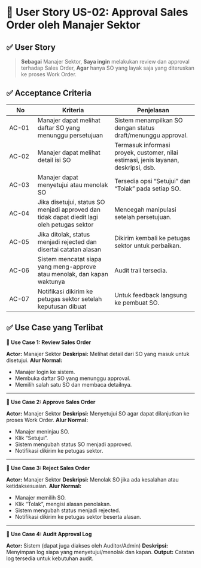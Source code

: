 # 🎯 User Story US-02: Approval Sales Order oleh Manajer Sektor
## ✅ User Story

> **Sebagai** Manajer Sektor,
**Saya ingin** melakukan review dan approval terhadap Sales Order,
**Agar** hanya SO yang layak saja yang diteruskan ke proses Work Order.

## ✅ Acceptance Criteria
|<div style="width: 60px;">No</div>	|Kriteria |Penjelasan|
|-------|------|------|
|AC-01|	Manajer dapat melihat daftar SO yang menunggu persetujuan	|Sistem menampilkan SO dengan status draft/menunggu approval.|
|AC-02|	Manajer dapat melihat detail isi SO	|Termasuk informasi proyek, customer, nilai estimasi, jenis layanan, deskripsi, dsb.|
|AC-03|	Manajer dapat menyetujui atau menolak SO|	Tersedia opsi “Setujui” dan “Tolak” pada setiap SO.|
|AC-04|	Jika disetujui, status SO menjadi approved dan tidak dapat diedit lagi oleh petugas sektor	|Mencegah manipulasi setelah persetujuan.|
|AC-05|	Jika ditolak, status menjadi rejected dan disertai catatan alasan	|Dikirim kembali ke petugas sektor untuk perbaikan.|
|AC-06|	Sistem mencatat siapa yang meng-approve atau menolak, dan kapan waktunya|	Audit trail tersedia.|
|AC-07|	Notifikasi dikirim ke petugas sektor setelah keputusan dibuat	|Untuk feedback langsung ke pembuat SO.|

## ✅ Use Case yang Terlibat

**🔹 Use Case 1: Review Sales Order**

**Actor:** Manajer Sektor
**Deskripsi:** Melihat detail dari SO yang masuk untuk disetujui.
**Alur Normal:**
- Manajer login ke sistem.
- Membuka daftar SO yang menunggu approval.
- Memilih salah satu SO dan membaca detailnya.
<hr>

**🔹 Use Case 2: Approve Sales Order**

**Actor:** Manajer Sektor
**Deskripsi:** Menyetujui SO agar dapat dilanjutkan ke proses Work Order.
**Alur Normal:**

- Manajer meninjau SO.
- Klik “Setujui”.
- Sistem mengubah status SO menjadi approved.
- Notifikasi dikirim ke petugas sektor.
<hr>

**🔹 Use Case 3: Reject Sales Order**

**Actor:** Manajer Sektor
**Deskripsi:** Menolak SO jika ada kesalahan atau ketidaksesuaian.
**Alur Normal:**

- Manajer memilih SO.
- Klik “Tolak”, mengisi alasan penolakan.
- Sistem mengubah status menjadi rejected.
- Notifikasi dikirim ke petugas sektor beserta alasan.
<hr>

**🔹 Use Case 4: Audit Approval Log**

**Actor:** Sistem (dapat juga diakses oleh Auditor/Admin)
**Deskripsi:** Menyimpan log siapa yang menyetujui/menolak dan kapan.
**Output:** Catatan log tersedia untuk kebutuhan audit.